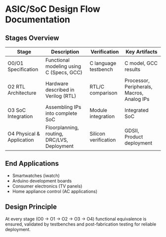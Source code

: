 # ASIC/SoC Design Flow Documentation

## Stages Overview

| Stage            | Description                                | Verification     | Key Artifacts                    |
|------------------|--------------------------------------------|------------------|-----------------------------------|
| O0/O1 Specification | Functional modeling using C (Specs, GCC)  | C language testbench | C model, GCC results               |
| O2 RTL Architecture | Hardware described in Verilog (RTL)       | RTL/C comparison    | Processor, Peripherals, Macros, Analog IPs |
| O3 SoC Integration | Assembling IPs into complete SoC           | Module integration | Integrated SoC                     |
| O4 Physical & Application | Floorplanning, routing, DRC/LVS, Deployment | Silicon verification | GDSII, Product deployment          |

## End Applications

- Smartwatches (iwatch)
- Arduino development boards
- Consumer electronics (TV panels)
- Home appliance control (AC applications)

## Design Principle

At every stage (O0 → O1 → O2 → O3 → O4) functional equivalence is ensured, validated by testbenches and post-fabrication testing for reliable deployment.
